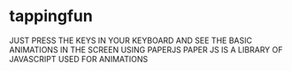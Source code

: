 # tappingfun
JUST PRESS THE KEYS IN YOUR KEYBOARD AND SEE THE BASIC ANIMATIONS IN THE SCREEN USING PAPERJS
PAPER JS IS A LIBRARY OF JAVASCRIPT USED FOR ANIMATIONS
